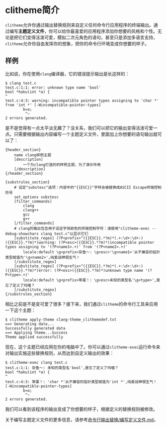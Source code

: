 # clitheme简介

`clitheme`允许你通过输出替换规则来自定义任何命令行应用程序的终端输出。通过编写**主题定义文件**，你可以给你最喜爱的应用程序添加你想要的风格和个性。无论是把它们变得活泼可爱，模拟二次元角色的语句，甚至只是添加多语言支持，`clitheme`允许你自由发挥你的想象，把你的命令行环境变成你想要的样子。

## 样例

比如说，你在使用`clang`编译器，它的错误提示输出是长这样的：

```plaintext
$ clang test.c
test.c:1:1: error: unknown type name 'bool'
bool *haku(int *a) {
^
test.c:4:3: warning: incompatible pointer types assigning to 'char *' from 'int *' [-Wincompatible-pointer-types]
        b=a;
         ^~
2 errors generated.
```

是不是觉得有一点太平淡无趣了？没关系，我们可以把它的输出变得活泼可爱一点。只需要根据输出内容编写一个主题定义文件，里面加上你想要的语句输出就可以了：

```plaintext
{header_section}
    name clang样例主题
    [description]
        一个为clang打造的的样例主题，为了演示作用
    [/description]
{/header_section}

{substrules_section}
    # 设定"substesc"选项：内容中的"{{ESC}}"字样会被替换成ASCII Escape终端控制符号
    set_options substesc
    [filter_commands]
        clang
        clang++
        gcc
        g++
    [/filter_commands]
    # clang的输出包含用于设定字体颜色的终端控制字符：请使用"clitheme-exec --debug-showchars clang test.c"以显示它们
    [substitute_regex] (?P<prefix>^({{ESC}}.*?m)*(.+:\d+:\d+:) ({{ESC}}.*?m)*)warning: (?P<esc>({{ESC}}.*?m)*)incompatible pointer types assigning to '(?P<name1>.+)' from '(?P<name2>.+)'
        locale:default \g<prefix>杂鱼～: \g<esc>'\g<name1>'从不兼容的指针类型赋值为'\g<name2>',纯爱战神很生气！
    [/substitute_regex]
    [substitute_regex] (?P<prefix>^({{ESC}}.*?m)*(.+:\d+:\d+:) ({{ESC}}.*?m)*)error: (?P<esc>({{ESC}}.*?m)*)unknown type name '(?P<type>.+)'
        locale:default \g<prefix>笨蛋！: \g<esc>未知的类型名'\g<type>',是忘了定义了吗喵？
    [/substitute_regex]
{/substrules_section}
```

相比之前是不是变可爱了很多？接下来，我们通过`clitheme`的命令行工具来应用一下这个主题：

```plaintext
$ clitheme apply-theme clang-theme_clithemedef.txt
==> Generating data...
Successfully generated data
==> Applying theme...Success
Theme applied successfully
```

现在，这个主题已经应用在你的电脑中了。你可以通过`clitheme-exec`运行命令来对输出实施这些替换规则，从而达到自定义输出的效果：

```plaintext
$ clitheme-exec clang test.c
test.c:1:1: 杂鱼～: 未知的类型名'bool',是忘了定义了吗喵？
bool *haku(int *a) {
^
test.c:4:3: 笨蛋！: 'char *'从不兼容的指针类型赋值为'int *',纯爱战神很生气！ [-Wincompatible-pointer-types]
        b=a;
         ^~
2 errors generated.
```

我们可以看到该程序的输出变成了你想要的样子，根据定义的替换规则被修改。

关于编写主题定义文件的更多信息，请参考[命令行输出替换/编写定义文件.md](命令行输出替换/编写定义文件.md)。
